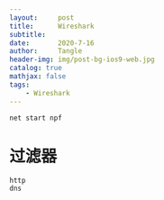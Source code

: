 ```yaml
---
layout:     post
title:      Wireshark
subtitle:   
date:       2020-7-16
author:     Tangle
header-img: img/post-bg-ios9-web.jpg
catalog: true
mathjax: false
tags:
    - Wireshark
---
```


```
net start npf
```

# 过滤器

```
http
dns
```

